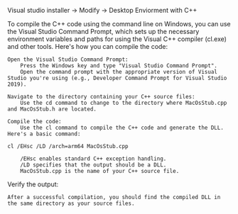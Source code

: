 Visual studio installer -> Modify
-> Desktop Enviorment with C++


To compile the C++ code using the command line on Windows, you can use the Visual Studio Command Prompt, which sets up the necessary environment variables and paths for using the Visual C++ compiler (cl.exe) and other tools. Here's how you can compile the code:

    Open the Visual Studio Command Prompt:
        Press the Windows key and type "Visual Studio Command Prompt".
        Open the command prompt with the appropriate version of Visual Studio you're using (e.g., Developer Command Prompt for Visual Studio 2019).

    Navigate to the directory containing your C++ source files:
        Use the cd command to change to the directory where MacOsStub.cpp and MacOsStub.h are located.

    Compile the code:
        Use the cl command to compile the C++ code and generate the DLL. Here's a basic command:

    cl /EHsc /LD /arch=arm64 MacOsStub.cpp

        /EHsc enables standard C++ exception handling.
        /LD specifies that the output should be a DLL.
        MacOsStub.cpp is the name of your C++ source file.

Verify the output:

    After a successful compilation, you should find the compiled DLL in the same directory as your source files.